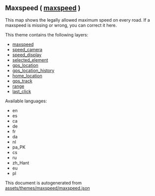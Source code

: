 [//]: # (WARNING: this file is automatically generated. Please find the sources at the bottom and edit those sources)

 Maxspeed ( [maxspeed](https://mapcomplete.org/maxspeed) ) 
-----------------------------------------------------------



This map shows the legally allowed maximum speed on every road. If a maxspeed is missing or wrong, you can correct it here.

This theme contains the following layers:



  - [maxspeed](../Layers/maxspeed.md)
  - [speed_camera](../Layers/speed_camera.md)
  - [speed_display](../Layers/speed_display.md)
  - [selected_element](../Layers/selected_element.md)
  - [gps_location](../Layers/gps_location.md)
  - [gps_location_history](../Layers/gps_location_history.md)
  - [home_location](../Layers/home_location.md)
  - [gps_track](../Layers/gps_track.md)
  - [range](../Layers/range.md)
  - [last_click](../Layers/last_click.md)


Available languages:



  - en
  - es
  - ca
  - de
  - fr
  - da
  - nl
  - pa_PK
  - cs
  - ru
  - zh_Hant
  - eu
  - pl
 

This document is autogenerated from [assets/themes/maxspeed/maxspeed.json](https://github.com/pietervdvn/MapComplete/blob/develop/assets/themes/maxspeed/maxspeed.json)
